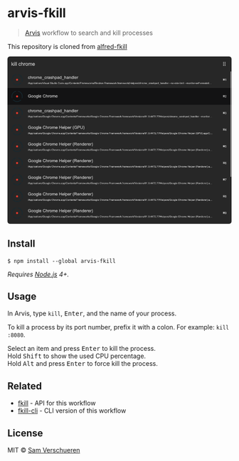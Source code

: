 # arvis-fkill

> [Arvis](https://github.com/jopemachine/arvis) workflow to search and kill processes

This repository is cloned from [alfred-fkill](https://github.com/SamVerschueren/alfred-fkill)

<img src="screenshot.png" width="694">

## Install

```
$ npm install --global arvis-fkill
```

*Requires [Node.js](https://nodejs.org) 4+.*


## Usage

In Arvis, type `kill`, <kbd>Enter</kbd>, and the name of your process.

To kill a process by its port number, prefix it with a colon. For example: `kill :8080`.

Select an item and press <kbd>Enter</kbd> to kill the process.<br>
Hold <kbd>Shift</kbd> to show the used CPU percentage.<br>
Hold <kbd>Alt</kbd> and press <kbd>Enter</kbd> to force kill the process.


## Related

- [fkill](https://github.com/sindresorhus/fkill) - API for this workflow
- [fkill-cli](https://github.com/sindresorhus/fkill-cli) - CLI version of this workflow


## License

MIT © [Sam Verschueren](https://github.com/SamVerschueren)
